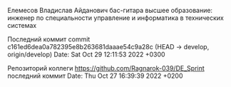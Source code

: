Елемесов Владислав Айданович
бас-гитара
высшее образование: инженер по специальности управление и информатика в технических системах

Последний коммит
commit c161ed6dea0a782395e8b263681daaae54c9a28c (HEAD -> develop, origin/develop)
Date:   Sat Oct 29 12:11:53 2022 +0300

Репозиторий коллеги
https://github.com/Ragnarok-039/DE_Sprint
последний коммит
Date: Thu Oct 27 16:39:39 2022 +0200